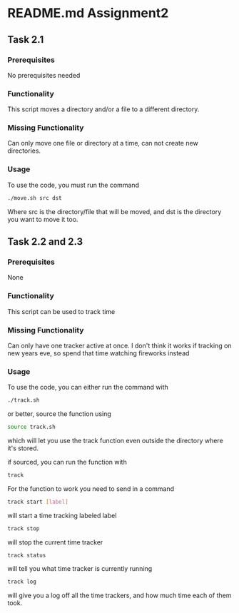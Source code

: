 # README.md Assignment2 

## Task 2.1

### Prerequisites

No prerequisites needed

### Functionality

This script moves a directory and/or a file to a different directory.

### Missing Functionality

Can only move one file or directory at a time, can not create new directories.

### Usage

To use the code, you must run the command
```bash
./move.sh src dst
```
Where src is the directory/file that will be moved, and dst is the directory you want to move it too.

## Task 2.2 and 2.3

### Prerequisites

None

### Functionality

This script can be used to track time

### Missing Functionality

Can only have one tracker active at once. I don't think it works if tracking on new years eve, so spend that time watching fireworks instead

### Usage

To use the code, you can either run the command with
```bash
./track.sh
```
or better, source the function using
```bash
source track.sh
```
which will let you use the track function even outside the directory where it's stored.

if sourced, you can run the function with
```bash
track
```

For the function to work you need to send in a command

```bash
track start [label]
```
will start a time tracking labeled label

```bash
track stop
```
will stop the current time tracker

```bash
track status
```
will tell you what time tracker is currently running

```bash
track log
```
will give you a log off all the time trackers, and how much time each of them took.